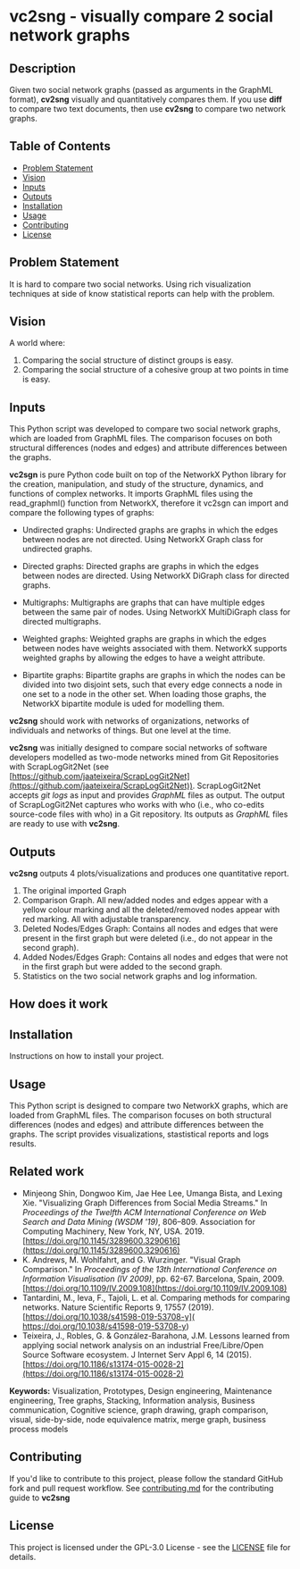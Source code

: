 # **vc2sng** - visually compare 2 social network graphs

## Description
Given two social network graphs (passed as arguments in the GraphML format),  **cv2sng** visually and quantitatively compares them. 
If you use **diff** to compare two text documents, then use **cv2sng** to compare two network graphs. 

## Table of Contents
- [Problem Statement](#problem-statement)
- [Vision](#vision)
- [Inputs](#inputs)
- [Outputs](#outputs)
- [Installation](#installation)
- [Usage](#usage)
- [Contributing](#contributing)
- [License](#license)

## Problem Statement
It is hard to compare two social networks.  Using rich visualization techniques at side of know statistical reports can help with the problem.  

## Vision
A world where: 
1. Comparing the social structure of distinct groups is easy. 
2. Comparing the social structure of a cohesive group at two points in time is easy. 

## Inputs

This Python script was developed to compare two social network graphs, which are loaded from GraphML files. The comparison focuses on both structural differences (nodes and edges) and attribute differences between the graphs.

**vc2sgn**  is pure Python code built on top of the NetworkX Python library for the creation, manipulation, and study of the structure, dynamics, and functions of complex networks. It imports GraphML files using the read_graphml() function from NetworkX, therefore it vc2sgn can import and compare the following types of graphs: 

- Undirected graphs: Undirected graphs are graphs in which the edges between nodes are not directed. Using NetworkX Graph class for undirected graphs.

- Directed graphs: Directed graphs are graphs in which the edges between nodes are directed.  Using NetworkX DiGraph class for directed graphs.

- Multigraphs: Multigraphs are graphs that can have multiple edges between the same pair of nodes. Using NetworkX MultiDiGraph class for directed multigraphs.

- Weighted graphs: Weighted graphs are graphs in which the edges between nodes have weights associated with them. NetworkX supports weighted graphs by allowing the edges to have a weight attribute.

- Bipartite graphs: Bipartite graphs are graphs in which the nodes can be divided into two disjoint sets, such that every edge connects a node in one set to a node in the other set. When loading those graphs, the NetworkX bipartite module is uded for modelling them.

**vc2sng** should work with networks of organizations, networks of individuals and networks of things. But one level at the time. 

**vc2sng** was initially designed to compare social networks of software developers modelled as two-mode networks mined from Git Repositories with ScrapLogGit2Net (see [https://github.com/jaateixeira/ScrapLogGit2Net](https://github.com/jaateixeira/ScrapLogGit2Net)).  ScrapLogGit2Net accepts _git logs_  as input and provides _GraphML_ files as output. The output of ScrapLogGit2Net captures who works with who (i.e., who co-edits source-code files with who) in a Git repository. Its outputs as _GraphML_ files are ready to use with **vc2sng**.  

## Outputs

**vc2sng** outputs 4 plots/visualizations and produces one quantitative report. 

1) The original imported Graph 
2) Comparison Graph. All new/added nodes and edges appear with a yellow colour marking and all the deleted/removed nodes appear with red marking. All with adjustable transparency. 
3) Deleted Nodes/Edges Graph: Contains all nodes and edges that were present in the first graph but were deleted (i.e., do not appear in the second graph).
4) Added Nodes/Edges Graph: Contains all nodes and edges that were not in the first graph but were added to the second graph.
5) Statistics on the two social network graphs and log information.



##  How does it work 

## Installation
Instructions on how to install your project.

## Usage
This Python script is designed to compare two NetworkX graphs, which are loaded from GraphML files. The comparison focuses on both structural differences (nodes and edges) and attribute differences between the graphs. The script provides visualizations, stastistical reports and logs results.


## Related work 
- Minjeong Shin, Dongwoo Kim, Jae Hee Lee, Umanga Bista, and Lexing Xie. "Visualizing Graph Differences from Social Media Streams." In *Proceedings of the Twelfth ACM International Conference on Web Search and Data Mining (WSDM '19)*, 806–809. Association for Computing Machinery, New York, NY, USA. 2019. [https://doi.org/10.1145/3289600.3290616](https://doi.org/10.1145/3289600.3290616)
- K. Andrews, M. Wohlfahrt, and G. Wurzinger. "Visual Graph Comparison." In *Proceedings of the 13th International Conference on Information Visualisation (IV 2009)*, pp. 62-67. Barcelona, Spain, 2009. [https://doi.org/10.1109/IV.2009.108](https://doi.org/10.1109/IV.2009.108)
- Tantardini, M., Ieva, F., Tajoli, L. et al. Comparing methods for comparing networks. Nature Scientific Reports 9, 17557 (2019). [https://doi.org/10.1038/s41598-019-53708-y]( https://doi.org/10.1038/s41598-019-53708-y)
- Teixeira, J., Robles, G. & González-Barahona, J.M. Lessons learned from applying social network analysis on an industrial Free/Libre/Open Source Software ecosystem. J Internet Serv Appl 6, 14 (2015). [https://doi.org/10.1186/s13174-015-0028-2](https://doi.org/10.1186/s13174-015-0028-2)
  
**Keywords:** Visualization, Prototypes, Design engineering, Maintenance engineering, Tree graphs, Stacking, Information analysis, Business communication, Cognitive science, graph drawing, graph comparison, visual, side-by-side, node equivalence matrix, merge graph, business process models


## Contributing
If you'd like to contribute to this project, please follow the standard GitHub fork and pull request workflow. See [contributing.md](contributing.md) for the contributing guide to **vc2sng**

## License
This project is licensed under the GPL-3.0 License - see the [LICENSE](LICENSE) file for details.


